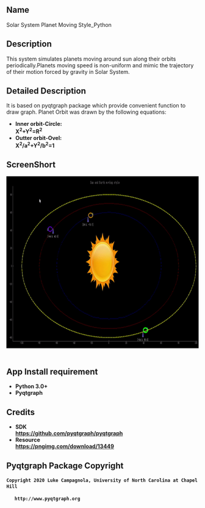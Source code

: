 ## Name
 Solar System Planet Moving Style_Python
## Description
This system simulates planets moving around sun along their orbits periodically.Planets moving speed is non-uniform and mimic the trajectory of their motion 
forced by gravity in Solar System.
## Detailed Description
It is based on pyqtgraph package which provide convenient function to draw graph.
Planet Orbit was drawn by the following equations:<br/>
* <b>Inner orbit-Circle:</b><br>
<b>X<sup>2</sup>+Y<sup>2</sup>=R<sup>2</sup></b>
* <b>Outter orbit-Ovel:</b><br>
<b>X<sup>2</sup>/a<sup>2</sup>+Y<sup>2</sup>/b<sup>2</sup>=1
## ScreenShort
<img src="https://github.com/JianqinWang01/SunAndEarthMoving_Python/blob/master/python_solar.gif" data-canonical-src="https://github.com/JianqinWang01/SunAndEarthMoving_Python/blob/master/python_solar.gif" width="800" height="450" />&nbsp;
## App Install requirement
* Python 3.0+
* Pyqtgraph


## Credits
* SDK<br/>
  https://github.com/pyqtgraph/pyqtgraph<br/>
* Resource<br/>
  https://pngimg.com/download/13449
## Pyqtgraph Package Copyright
```
Copyright 2020 Luke Campagnola, University of North Carolina at Chapel Hill

   http://www.pyqtgraph.org
   
```
